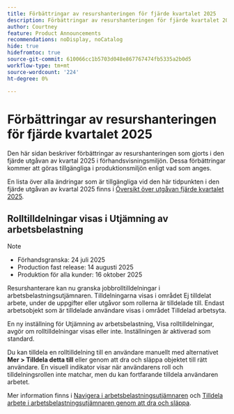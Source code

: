 ```yaml
---
title: Förbättringar av resurshanteringen för fjärde kvartalet 2025
description: Förbättringar av resurshanteringen för fjärde kvartalet 2025
author: Courtney
feature: Product Announcements
recommendations: noDisplay, noCatalog
hide: true
hidefromtoc: true
source-git-commit: 610066cc1b5703d048e867767474fb5335a2b0d5
workflow-type: tm+mt
source-wordcount: '224'
ht-degree: 0%

---
```


# Förbättringar av resurshanteringen för fjärde kvartalet 2025

Den här sidan beskriver förbättringar av resurshanteringen som gjorts i den fjärde utgåvan av kvartal 2025 i förhandsvisningsmiljön. Dessa förbättringar kommer att göras tillgängliga i produktionsmiljön enligt vad som anges.

En lista över alla ändringar som är tillgängliga vid den här tidpunkten i den fjärde utgåvan av kvartal 2025 finns i [Översikt över utgåvan fjärde kvartalet 2025](/help/quicksilver/product-announcements/product-releases/25-q4-release-activity/25-q4-release-overview.md).

## Rolltilldelningar visas i Utjämning av arbetsbelastning

>[!NOTE]
>
>* Förhandsgranska: 24 juli 2025
>* Production fast release: 14 augusti 2025
>* Produktion för alla kunder: 16 oktober 2025

Resurshanterare kan nu granska jobbrolltilldelningar i arbetsbelastningsutjämnaren. Tilldelningarna visas i området Ej tilldelat arbete, under de uppgifter eller utgåvor som rollerna är tilldelade till. Endast arbetsobjekt som är tilldelade användare visas i området Tilldelad arbetsyta.

En ny inställning för Utjämning av arbetsbelastning, Visa rolltilldelningar, avgör om rolltilldelningar visas eller inte. Inställningen är aktiverad som standard.

Du kan tilldela en rolltilldelning till en användare manuellt med alternativet **Mer > Tilldela detta till** eller genom att dra och släppa objektet till rätt användare. En visuell indikator visar när användarens roll och tilldelningsrollen inte matchar, men du kan fortfarande tilldela användaren arbetet.

Mer information finns i [Navigera i arbetsbelastningsutjämnaren](/help/quicksilver/resource-mgmt/workload-balancer/navigate-the-workload-balancer.md) och [Tilldela arbete i arbetsbelastningsutjämnaren genom att dra och släppa](/help/quicksilver/resource-mgmt/workload-balancer/assign-work-in-workload-balancer-by-drag-and-drop.md).